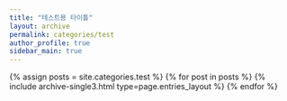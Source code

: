 ```yaml
---
title: "테스트용 타이틀"
layout: archive
permalink: categories/test
author_profile: true
sidebar_main: true
---
```


<!-- 공백이 포함되어 있는 카테고리 이름의 경우 site.categories.['a b c'] 이런식으로! -->

{% assign posts = site.categories.test %}
{% for post in posts %} {% include archive-single3.html type=page.entries_layout %} {% endfor %}
